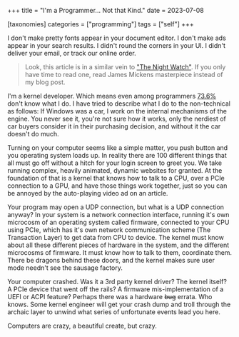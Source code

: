 +++
title = "I'm a Programmer... Not that Kind."
date = 2023-07-08

[taxonomies]
categories = ["programming"]
tags = ["self"]
+++

I don't make pretty fonts appear in your document editor. I don't make ads appear in your search results. I didn't round the corners in your UI. I didn't deliver your email, or track our online order.

<!-- more -->

> Look, this article is in a similar vein to ["The Night Watch"](https://www.usenix.org/system/files/1311_05-08_mickens.pdf). If you only have time to read one, read James Mickens masterpiece instead of my blog post.

I'm a kernel developer. Which means even among programmers [73.6%](https://www.businessinsider.com/736-of-all-statistics-are-made-up-2010-2) don't know what I do. I have tried to describe what I do to the non-technical as follows: If Windows was a car, I work on the internal mechanisms of the engine. You never see it, you're not sure how it works, only the nerdiest of car buyers consider it in their purchasing decision, and without it the car doesn't do much.

Turning on your computer seems like a simple matter, you push button and you operating system loads up. In reality there are 100 different things that all must go off without a hitch for your login screen to greet you. We take running complex, heavily animated, dynamic websites for granted. At the foundation of that is a kernel that knows how to talk to a CPU, over a PCIe connection to a GPU, and have those things work together, just so you can be annoyed by the auto-playing video ad on an article.

Your program may open a UDP connection, but what is a UDP connection anyway? In your system is a network connection interface, running it's own microcosm of an operating system called firmware, connected to your CPU using PCIe, which has it's own network communication scheme (The Transaction Layer) to get data from CPU to device. The kernel must know about all these different pieces of hardware in the system, and the different microcosms of firmware. It must know how to talk to them, coordinate them. There be dragons behind these doors, and the kernel makes sure user mode needn't see the sausage factory.

Your computer crashed. Was it a 3rd party kernel driver? The kernel itself? A PCIe device that went off the rails? A firmware mis-implementation of a UEFI or ACPI feature? Perhaps there was a hardware ~~bug~~ errata. Who knows. Some kernel engineer will get your crash dump and troll through the archaic layer to unwind what series of unfortunate events lead you here.

Computers are crazy, a beautiful create, but crazy.


